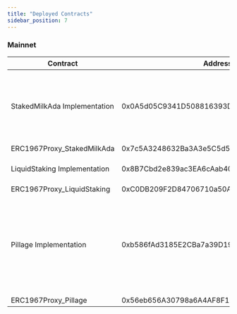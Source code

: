 ```yaml
---
title: "Deployed Contracts"
sidebar_position: 7
---
```


### Mainnet

| Contract                     | Address                                    | Description                                                                                         |
| ---------------------------- | ------------------------------------------ | --------------------------------------------------------------------------------------------------- |
| StakedMilkAda Implementation | 0x0A5d05C9341D508816393D384F2e23FA1b781961 | An ERC20 complian token used to represent stakers share of the pool                                 |
| ERC1967Proxy_StakedMilkAda   | 0x7c5A3248632Ba3A3e5C5d5A2CA11a9CD628Cb42F |                                                                                                     |
| LiquidStaking Implementation | 0x8B7Cbd2e839ac3EA6cAab40D564BfaA4E2266b83 | The core staking contract                                                                           |
| ERC1967Proxy_LiquidStaking   | 0xC0DB209F2D84706710a50AE410033B30c0F47192 |                                                                                                     |
| Pillage Implementation       | 0xb586fAd3185E2CBa7a39D19aa4875FB8684EF99C | A utility contract to withdraw rewards from smart contract account unable to withdraw their rewards |
| ERC1967Proxy_Pillage         | 0x56eb656A30798a6A4AF8F12Dd304df65fE17Ea95 |                                                                                                     |

<!-- ### Testnet

| Contract      | Address                                    | Description                                                                                         |
| ------------- | ------------------------------------------ | --------------------------------------------------------------------------------------------------- |
| LiquidStaking | 0x...                                      | The core staking contract                                                                           |
| StakedMilkADA | 0x45F48842Ef34dA79A5b426F427E63D9fa8b53696 | An ERC20 complian token used to represent stakers share of the pool                                 |
| Pillage       | 0x...                                      | A utility contract to withdraw rewards from smart contract account unable to withdraw their rewards | -->
